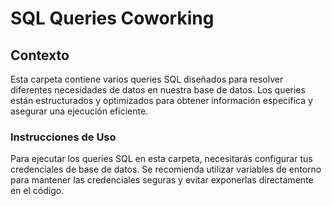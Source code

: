 # SQL Queries Coworking

## Contexto

Esta carpeta contiene varios queries SQL diseñados para resolver diferentes necesidades de datos en nuestra base de datos. Los queries están estructurados y optimizados para obtener información específica y asegurar una ejecución eficiente. 

### Instrucciones de Uso

Para ejecutar los queries SQL en esta carpeta, necesitarás configurar tus credenciales de base de datos. Se recomienda utilizar variables de entorno para mantener las credenciales seguras y evitar exponerlas directamente en el código.

